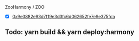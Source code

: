 ZooHarmony / ZOO

- [x] [0x9e0882e93d7f19e3d3fc6d062652fe7e9e375fda](https://explorer.harmony.one/address/0x9e0882e93d7f19e3d3fc6d062652fe7e9e375fda?activeTab=7)

## Todo: yarn build && yarn deploy:harmony
